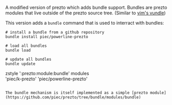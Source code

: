 A modified version of prezto which adds bundle support. Bundles are prezto modules that live outside of the prezto source tree. (Similar to [vim's vundle](https://github.com/gmarik/Vundle.vim))

This version adds a `bundle` command that is used to interract with bundles:
  ```
  # install a bundle from a github repository
  bundle install piec/powerline-prezto

  # load all bundles
  bundle load
  
  # update all bundles
  bundle update
  ```

zstyle ':prezto:module:bundle' modules \
  'piec/k-prezto'
  'piec/powerline-prezto'
```

The bundle mechanism is itself implemented as a simple [prezto module](https://github.com/piec/prezto/tree/bundle/modules/bundle)
